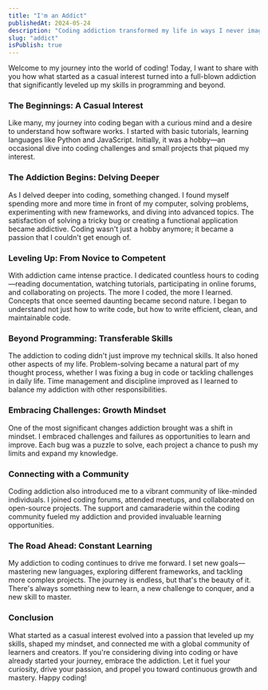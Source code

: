 ```yaml
---
title: "I'm an Addict"
publishedAt: 2024-05-24
description: "Coding addiction transformed my life in ways I never imagined"
slug: "addict"
isPublish: true
---
```



Welcome to my journey into the world of coding! Today, I want to share with you how what started as a casual interest turned into a full-blown addiction that significantly leveled up my skills in programming and beyond.

### The Beginnings: A Casual Interest

Like many, my journey into coding began with a curious mind and a desire to understand how software works. I started with basic tutorials, learning languages like Python and JavaScript. Initially, it was a hobby—an occasional dive into coding challenges and small projects that piqued my interest.

### The Addiction Begins: Delving Deeper

As I delved deeper into coding, something changed. I found myself spending more and more time in front of my computer, solving problems, experimenting with new frameworks, and diving into advanced topics. The satisfaction of solving a tricky bug or creating a functional application became addictive. Coding wasn't just a hobby anymore; it became a passion that I couldn't get enough of.

### Leveling Up: From Novice to Competent

With addiction came intense practice. I dedicated countless hours to coding—reading documentation, watching tutorials, participating in online forums, and collaborating on projects. The more I coded, the more I learned. Concepts that once seemed daunting became second nature. I began to understand not just how to write code, but how to write efficient, clean, and maintainable code.

### Beyond Programming: Transferable Skills

The addiction to coding didn't just improve my technical skills. It also honed other aspects of my life. Problem-solving became a natural part of my thought process, whether I was fixing a bug in code or tackling challenges in daily life. Time management and discipline improved as I learned to balance my addiction with other responsibilities.

### Embracing Challenges: Growth Mindset

One of the most significant changes addiction brought was a shift in mindset. I embraced challenges and failures as opportunities to learn and improve. Each bug was a puzzle to solve, each project a chance to push my limits and expand my knowledge.

### Connecting with a Community

Coding addiction also introduced me to a vibrant community of like-minded individuals. I joined coding forums, attended meetups, and collaborated on open-source projects. The support and camaraderie within the coding community fueled my addiction and provided invaluable learning opportunities.

### The Road Ahead: Constant Learning

My addiction to coding continues to drive me forward. I set new goals—mastering new languages, exploring different frameworks, and tackling more complex projects. The journey is endless, but that's the beauty of it. There's always something new to learn, a new challenge to conquer, and a new skill to master.

### Conclusion

What started as a casual interest evolved into a passion that leveled up my skills, shaped my mindset, and connected me with a global community of learners and creators. If you're considering diving into coding or have already started your journey, embrace the addiction. Let it fuel your curiosity, drive your passion, and propel you toward continuous growth and mastery. Happy coding!
